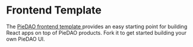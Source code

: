 # Frontend Template

The [PieDAO frontend template ](https://github.com/pie-dao/frontend-template)provides an easy starting point for building React apps on top of PieDAO products. Fork it to get started building your own PieDAO UI.

